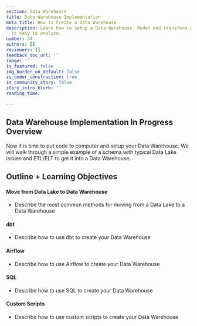 ```yaml
---
section: Data Warehouse
title: Data Warehouse Implementation
meta_title: How to Create a Data Warehouse
description: Learn how to setup a Data Warehouse. Model and transform data to make
  it easy to analyze.
number: 34
authors: []
reviewers: []
feedback_doc_url: ''
image: ''
is_featured: false
img_border_on_default: false
is_under_construction: true
is_community_story: false
story_intro_blurb: ''
reading_time: 

---
```

## Data Warehouse Implementation In Progress Overview

Now it is time to put code to computer and setup your Data Warehouse. We will walk through a simple example of a schema with typical Data Lake issues and ETL/ELT to get it into a Data Warehouse.

## Outline + Learning Objectives

#### Move from Data Lake to Data Warehouse

* Describe the most common methods for moving from a Data Lake to a Data Warehouse

#### dbt

* Describe how to use dbt to create your Data Warehouse

#### Airflow

* Describe how to use Airflow to create your Data Warehouse

#### SQL

* Describe how to use SQL to create your Data Warehouse

#### Custom Scripts

* Describe how to use custom scripts to create your Data Warehouse
